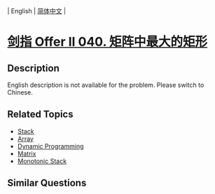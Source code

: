 
| English | [简体中文](README.md) |

# [剑指 Offer II 040. 矩阵中最大的矩形](https://leetcode-cn.com/problems/PLYXKQ/)

## Description

<p>English description is not available for the problem. Please switch to Chinese.</p>


## Related Topics

- [Stack](https://leetcode-cn.com/tag/stack)
- [Array](https://leetcode-cn.com/tag/array)
- [Dynamic Programming](https://leetcode-cn.com/tag/dynamic-programming)
- [Matrix](https://leetcode-cn.com/tag/matrix)
- [Monotonic Stack](https://leetcode-cn.com/tag/monotonic-stack)

## Similar Questions



